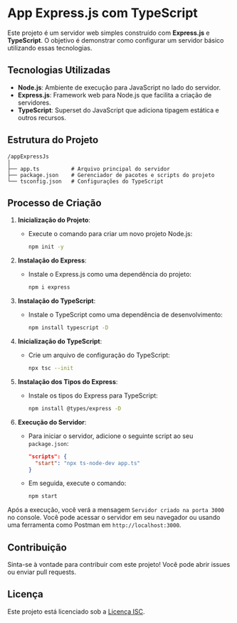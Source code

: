 # App Express.js com TypeScript

Este projeto é um servidor web simples construído com **Express.js** e **TypeScript**. O objetivo é demonstrar como configurar um servidor básico utilizando essas tecnologias.

## Tecnologias Utilizadas

- **Node.js**: Ambiente de execução para JavaScript no lado do servidor.
- **Express.js**: Framework web para Node.js que facilita a criação de servidores.
- **TypeScript**: Superset do JavaScript que adiciona tipagem estática e outros recursos.

## Estrutura do Projeto
```plaintext
/appExpressJs
│
├── app.ts          # Arquivo principal do servidor
├── package.json    # Gerenciador de pacotes e scripts do projeto
└── tsconfig.json   # Configurações do TypeScript
```


## Processo de Criação

1. **Inicialização do Projeto**:
   - Execute o comando para criar um novo projeto Node.js:
     ```bash
     npm init -y
     ```

2. **Instalação do Express**:
   - Instale o Express.js como uma dependência do projeto:
     ```bash
     npm i express
     ```

3. **Instalação do TypeScript**:
   - Instale o TypeScript como uma dependência de desenvolvimento:
     ```bash
     npm install typescript -D
     ```

4. **Inicialização do TypeScript**:
   - Crie um arquivo de configuração do TypeScript:
     ```bash
     npx tsc --init
     ```

5. **Instalação dos Tipos do Express**:
   - Instale os tipos do Express para TypeScript:
     ```bash
     npm install @types/express -D
     ```

6. **Execução do Servidor**:
   - Para iniciar o servidor, adicione o seguinte script ao seu `package.json`:
     ```json
     "scripts": {
       "start": "npx ts-node-dev app.ts"
     }
     ```
   - Em seguida, execute o comando:
     ```bash
     npm start
     ```

Após a execução, você verá a mensagem `Servidor criado na porta 3000` no console. Você pode acessar o servidor em seu navegador ou usando uma ferramenta como Postman em `http://localhost:3000`.

## Contribuição

Sinta-se à vontade para contribuir com este projeto! Você pode abrir issues ou enviar pull requests.

## Licença

Este projeto está licenciado sob a [Licença ISC](LICENSE).
